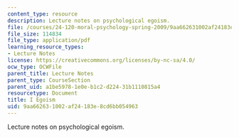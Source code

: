 ```yaml
---
content_type: resource
description: Lecture notes on psychological egoism.
file: /courses/24-120-moral-psychology-spring-2009/9aa662631002af24183e8cd6bb054963_MIT24_120s09_lec01.pdf
file_size: 114834
file_type: application/pdf
learning_resource_types:
- Lecture Notes
license: https://creativecommons.org/licenses/by-nc-sa/4.0/
ocw_type: OCWFile
parent_title: Lecture Notes
parent_type: CourseSection
parent_uid: a1be5978-1e0e-b1c2-d224-31b1110815a4
resourcetype: Document
title: I Egoism
uid: 9aa66263-1002-af24-183e-8cd6bb054963
---
```

Lecture notes on psychological egoism.
